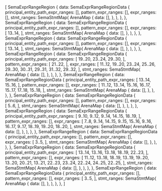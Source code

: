 [
    SemaExprRangeRegion {
        data: SemaExprRangeRegionData {
            principal_entity_path_expr_ranges: [],
            pattern_expr_ranges: [],
            expr_ranges: [],
            stmt_ranges: SemaStmtMap(
                ArenaMap {
                    data: [],
                },
            ),
        },
    },
    SemaExprRangeRegion {
        data: SemaExprRangeRegionData {
            principal_entity_path_expr_ranges: [],
            pattern_expr_ranges: [],
            expr_ranges: [
                13..14,
            ],
            stmt_ranges: SemaStmtMap(
                ArenaMap {
                    data: [],
                },
            ),
        },
    },
    SemaExprRangeRegion {
        data: SemaExprRangeRegionData {
            principal_entity_path_expr_ranges: [],
            pattern_expr_ranges: [],
            expr_ranges: [
                13..14,
            ],
            stmt_ranges: SemaStmtMap(
                ArenaMap {
                    data: [],
                },
            ),
        },
    },
    SemaExprRangeRegion {
        data: SemaExprRangeRegionData {
            principal_entity_path_expr_ranges: [
                19..20,
                23..24,
                29..30,
            ],
            pattern_expr_ranges: [
                21..22,
            ],
            expr_ranges: [
                11..12,
                19..20,
                23..24,
                25..26,
                29..30,
                30..31,
                29..31,
                31..32,
                29..32,
            ],
            stmt_ranges: SemaStmtMap(
                ArenaMap {
                    data: [],
                },
            ),
        },
    },
    SemaExprRangeRegion {
        data: SemaExprRangeRegionData {
            principal_entity_path_expr_ranges: [
                13..14,
                15..16,
            ],
            pattern_expr_ranges: [],
            expr_ranges: [
                11..12,
                13..14,
                15..16,
                16..17,
                15..17,
                17..18,
                15..18,
            ],
            stmt_ranges: SemaStmtMap(
                ArenaMap {
                    data: [],
                },
            ),
        },
    },
    SemaExprRangeRegion {
        data: SemaExprRangeRegionData {
            principal_entity_path_expr_ranges: [],
            pattern_expr_ranges: [],
            expr_ranges: [
                5..6,
            ],
            stmt_ranges: SemaStmtMap(
                ArenaMap {
                    data: [],
                },
            ),
        },
    },
    SemaExprRangeRegion {
        data: SemaExprRangeRegionData {
            principal_entity_path_expr_ranges: [
                9..10,
                9..12,
                9..14,
                14..15,
                18..19,
            ],
            pattern_expr_ranges: [],
            expr_ranges: [
                7..8,
                9..14,
                14..15,
                9..15,
                15..16,
                9..16,
                16..17,
                9..17,
                18..19,
                19..20,
                18..20,
            ],
            stmt_ranges: SemaStmtMap(
                ArenaMap {
                    data: [],
                },
            ),
        },
    },
    SemaExprRangeRegion {
        data: SemaExprRangeRegionData {
            principal_entity_path_expr_ranges: [],
            pattern_expr_ranges: [],
            expr_ranges: [
                3..5,
            ],
            stmt_ranges: SemaStmtMap(
                ArenaMap {
                    data: [],
                },
            ),
        },
    },
    SemaExprRangeRegion {
        data: SemaExprRangeRegionData {
            principal_entity_path_expr_ranges: [
                13..14,
                13..16,
                13..18,
                18..19,
                22..23,
            ],
            pattern_expr_ranges: [],
            expr_ranges: [
                11..12,
                13..18,
                18..19,
                13..19,
                19..20,
                13..20,
                20..21,
                13..21,
                22..23,
                23..24,
                22..24,
                24..25,
                22..25,
            ],
            stmt_ranges: SemaStmtMap(
                ArenaMap {
                    data: [],
                },
            ),
        },
    },
    SemaExprRangeRegion {
        data: SemaExprRangeRegionData {
            principal_entity_path_expr_ranges: [],
            pattern_expr_ranges: [],
            expr_ranges: [
                3..5,
            ],
            stmt_ranges: SemaStmtMap(
                ArenaMap {
                    data: [],
                },
            ),
        },
    },
]